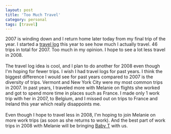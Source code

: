 ```yaml
---
layout: post
title: 'Too Much Travel'
category: personal
tags: [travel]
---
```


2007 is winding down and I return home later today from my final trip of the year.  I started a <a href="http://www.thecave.com/archive/2007/01/26/my_trips_in_2007.aspx">travel log</a> this year to see how much I actually travel.  46 trips in total for 2007.  Too much in my opinion.  I hope to see a lot less travel in 2008.<br /><br />The travel log idea is cool, and I plan to do another for 2008 even though I'm hoping for fewer trips.  I wish I had travel logs for past years.  I think the biggest difference I would see for past years compared to 2007 is the diversity of trips.  Vermont and New York City were my most common trips in 2007.  In past years, I traveled more with Melanie on flights she worked and got to spend more time in places such as France.  I made only 1 work trip with her in 2007, to Belgium, and I missed out on trips to France and Ireland this year which really disappoints me.<br /><br />Even though I hope to travel less in 2008, I'm hoping to join Melanie on more work trips (as soon as she returns to work).  And the best part of work trips in 2008 with Melanie will be bringing <a href="http://www.melanieandkirby.com/babyt/">Baby T</a> with us.
